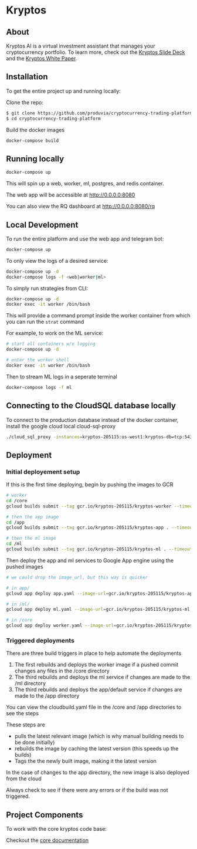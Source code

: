 # Kryptos

## About

Kryptos AI is a virtual investment assistant that manages your cryptocurrency portfolio. To learn more, check out the [Kryptos Slide Deck](https://docs.google.com/presentation/d/1O3BQ6fS9SuokJud8TZ1XPXX5QbjefAEiXNR3cxJIJwE/view) and the [Kryptos White Paper](https://docs.google.com/document/d/1Um9yoosEj-oZdEF3yMK2pt5TI0O2aRYhgkC0XJf_BVo/view).


## Installation

To get the entire project up and running locally:


Clone the repo:
```bash
$ git clone https://github.com/produvia/cryptocurrency-trading-platform.git
$ cd cryptocurrency-trading-platform
```

Build the docker images
```bash
docker-compose build
```


## Running locally

```bash
docker-compose up
```

This will spin up a web, worker, ml, postgres, and redis container.

The web app will be accessible at http://0.0.0.0:8080

You can also view the RQ dashboard at http://0.0.0.0:8080/rq


## Local Development

 To run the entire platform and use the web app and telegram bot:

```bash
docker-compose up
```

 To only view the logs of a desired service:
```bash
docker-compose up -d
docker-compose logs -f <web|worker|ml>
```

 To simply run strategies from CLI:
```bash
docker-compose up -d
docker exec -it worker /bin/bash
```

This will provide a command prompt inside the worker container from which you can run the `strat` command



For example, to work on the ML service:
```bash
# start all containers w/o logging
docker-compose up -d

# enter the worker shell
docker exec -it worker /bin/bash
```

Then to stream ML logs in a seperate terminal
```bash
docker-compose logs -f ml
```












## Connecting to the CloudSQL database locally

To connect to the production database instead of the docker container, install the google cloud local cloud-sql-proxy
```bash
./cloud_sql_proxy -instances=kryptos-205115:us-west1:kryptos-db=tcp:5432
```


## Deployment

### Initial deployement setup
If this is the first time deploying, begin by pushing the images to GCR

```bash
# worker
cd /core
gcloud builds submit --tag gcr.io/kryptos-205115/kryptos-worker --timeout 1200 .

# then the app image
cd /app
gcloud builds submit --tag gcr.io/kryptos-205115/kryptos-app . --timeout 1200

# then the ml image
cd /ml
gcloud builds submit --tag gcr.io/kryptos-205115/kryptos-ml . --timeout 1200
```

Then deploy the app and ml services to Google App engine using the pushed images

```bash
# we could drop the image_url, but this way is quicker

# in app/
gcloud app deploy app.yaml --image-url=gcr.io/kryptos-205115/kryptos-app

# in /ml/
gcloud app deploy ml.yaml --image-url=gcr.io/kryptos-205115/kryptos-ml

# in /core
gcloud app deploy worker.yaml --image-url=gcr.io/kryptos-205115/kryptos-worker
```



### Triggered deployments
There are three build triggers in place to help automate the deployments

1. The first rebuilds and deploys the worker image if a pushed commit changes any files in the /core directory
2. The third rebuilds and deploys the ml service if changes are made to the /ml directory
2. The third rebuilds and deploys the app/default service if changes are made to the /app directory

You can view the cloudbuild.yaml file in the /core and /app directories to see the steps

These steps are
- pulls the latest relevant image (which is why manual building needs to be done initially)
- rebuilds the image by caching the latest version (this speeds up the builds)
- Tags the the newly built image, making it the latest version

In the case of changes to the app directory, the new image is also deployed from the cloud

Always check to see if there were any errors or if the build was not triggered.


## Project Components

To work with the core kryptos code base:

Checkout the [core documentation](core/README.md)

